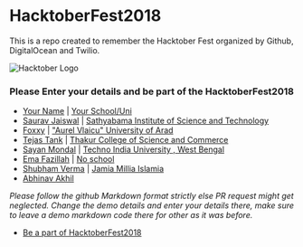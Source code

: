 # HacktoberFest2018

This is a repo created to remember the Hacktober Fest organized by Github, DigitalOcean and Twilio.

![Hacktober Logo ](https://raw.githubusercontent.com/asangam/HacktoberFest2018/master/hacktober_log.png)

### Please Enter your details and be part of the HacktoberFest2018

- [Your Name](http://yourgithuburl) | [Your School/Uni](https://www.youruniurl/)
- [Saurav Jaiswal](https://github.com/sauravjaiswalsj) | [Sathyabama Institute of Science and Technology](http://www.sathyabama.ac.in/)
- [Foxxy](https://github.com/foxxydev) | ["Aurel Vlaicu" University of Arad](http://www.uav.ro)
- [Tejas Tank](https://github.com/majordwarf) | [Thakur College of Science and Commerce](http://tcsc.org.in/)
- [Sayan Mondal](https://github.com/sayanmondal2098) | [Techno India University , West Bengal](http://technoindiauniversity.ac.in)
- [Ema Fazillah](https://github.com/emafazillah) | [No school](https://twitter.com/hashtag/noschool?lang=en)
- [Shubham Verma](https://github.com/shubhamvrm) | [Jamia Millia Islamia](https://www.jmi.ac.in)
- [Abhinav Akhil](https://github.com/abhinavakhil)

_Please follow the github Markdown format strictly else PR request might get neglected._
_Change the demo details and enter your details there, make sure to leave a demo markdown code there for other as it was before._

- [Be a part of HacktoberFest2018](https://hacktoberfest.digitalocean.com/)
